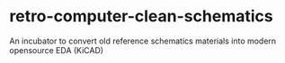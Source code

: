 # retro-computer-clean-schematics
An incubator to convert old reference schematics materials into modern opensource EDA (KiCAD)
